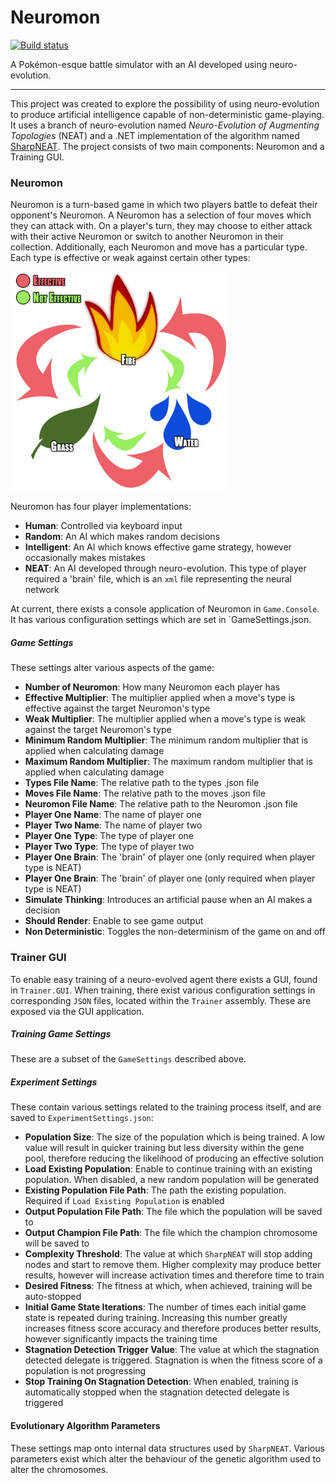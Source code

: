 # Neuromon

[![Build status](https://ci.appveyor.com/api/projects/status/4c1cck592qe2uygi?svg=true)](https://ci.appveyor.com/project/alexjneves/neuromon)

A Pokémon-esque battle simulator with an AI developed using neuro-evolution.

---

This project was created to explore the possibility of using neuro-evolution to produce artificial intelligence capable of non-deterministic game-playing. It uses a branch of neuro-evolution named *Neuro-Evolution of Augmenting Topologies* (NEAT) and a .NET implementation of the algorithm named [SharpNEAT](https://github.com/colgreen/sharpneat). The project consists of two main components: Neuromon and a Training GUI.

### Neuromon

Neuromon is a turn-based game in which two players battle to defeat their opponent's Neuromon. A Neuromon has a selection of four moves which they can attack with. On a player's turn, they may choose to either attack with their active Neuromon or switch to another Neuromon in their collection. Additionally, each Neuromon and move has a particular type. Each type is effective or weak against certain other types:

<img src="images/type-system.png" width="350">

Neuromon has four player implementations:

- **Human**: Controlled via keyboard input
- **Random**: An AI which makes random decisions
- **Intelligent**: An AI which knows effective game strategy, however occasionally makes mistakes
- **NEAT**: An AI developed through neuro-evolution. This type of player required a 'brain' file, which is an `xml` file representing the neural network

At current, there exists a console application of Neuromon in `Game.Console`. It has various configuration settings which are set in `GameSettings.json.

##### Game Settings
These settings alter various aspects of the game:

- **Number of Neuromon**: How many Neuromon each player has
- **Effective Multiplier**: The multiplier applied when a move's type is effective against the target Neuromon's type
- **Weak Multiplier**: The multiplier applied when a move's type is weak against the target Neuromon's type
- **Minimum Random Multiplier**: The minimum random multiplier that is applied when calculating damage
- **Maximum Random Multiplier**: The maximum random multiplier that is applied when calculating damage
- **Types File Name**: The relative path to the types .json file
- **Moves File Name**: The relative path to the moves .json file
- **Neuromon File Name**: The relative path to the Neuromon .json file 
- **Player One Name**: The name of player one
- **Player Two Name**: The name of player two
- **Player One Type**: The type of player one
- **Player Two Type**: The type of player two
- **Player One Brain**: The 'brain' of player one (only required when player type is NEAT)
- **Player One Brain**: The 'brain' of player one (only required when player type is NEAT)
- **Simulate Thinking**: Introduces an artificial pause when an AI makes a decision
- **Should Render**: Enable to see game output
- **Non Deterministic**: Toggles the non-determinism of the game on and off

### Trainer GUI

To enable easy training of a neuro-evolved agent there exists a GUI, found in `Trainer.GUI`. When training, there exist various configuration settings in corresponding `JSON` files, located within the `Trainer` assembly. These are exposed via the GUI application.

##### Training Game Settings
These are a subset of the `GameSettings` described above.

##### Experiment Settings
These contain various settings related to the training process itself, and are saved to `ExperimentSettings.json`:

- **Population Size**: The size of the population which is being trained. A low value will result in quicker training but less diversity within the gene pool, therefore reducing the likelihood of producing an effective solution
- **Load Existing Population**: Enable to continue training with an existing population. When disabled, a new random population will be generated
- **Existing Population File Path**: The path the existing population. Required if `Load Existing Population` is enabled
- **Output Population File Path**: The file which the population will be saved to
- **Output Champion File Path**: The file which the champion chromosome will be saved to
- **Complexity Threshold**: The value at which `SharpNEAT` will stop adding nodes and start to remove them. Higher complexity may produce better results, however will increase activation times and therefore time to train
- **Desired Fitness**: The fitness at which, when achieved, training will be auto-stopped
- **Initial Game State Iterations**: The number of times each initial game state is repeated during training. Increasing this number greatly increases fitness score accuracy and therefore produces better results, however significantly impacts the training time
- **Stagnation Detection Trigger Value**: The value at which the stagnation detected delegate is triggered. Stagnation is when the fitness score of a population is not progressing
- **Stop Training On Stagnation Detection**: When enabled, training is automatically stopped when the stagnation detected delegate is triggered

#### Evolutionary Algorithm Parameters
These settings map onto internal data structures used by `SharpNEAT`. Various parameters exist which alter the behaviour of the genetic algorithm used to alter the chromosomes.
